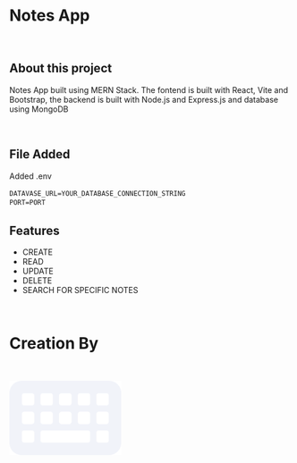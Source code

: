 
# Notes App

&nbsp;

## About this project

Notes App built using MERN Stack. The fontend is built with React, Vite and Bootstrap, the backend is built with Node.js and Express.js and database using MongoDB

&nbsp;

## File Added

Added .env

````txt
DATAVASE_URL=YOUR_DATABASE_CONNECTION_STRING
PORT=PORT
````

## Features

- CREATE
- READ
- UPDATE
- DELETE
- SEARCH FOR SPECIFIC NOTES

&nbsp;

# Creation By

&nbsp;

<img src="./images/Vector.svg" alt="Glos Code" width="200">

